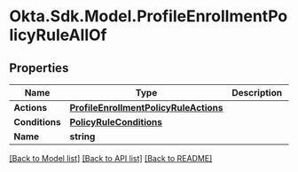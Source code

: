 # Okta.Sdk.Model.ProfileEnrollmentPolicyRuleAllOf

## Properties

Name | Type | Description | Notes
------------ | ------------- | ------------- | -------------
**Actions** | [**ProfileEnrollmentPolicyRuleActions**](ProfileEnrollmentPolicyRuleActions.md) |  | [optional] 
**Conditions** | [**PolicyRuleConditions**](PolicyRuleConditions.md) |  | [optional] 
**Name** | **string** |  | [optional] 

[[Back to Model list]](../README.md#documentation-for-models) [[Back to API list]](../README.md#documentation-for-api-endpoints) [[Back to README]](../README.md)

